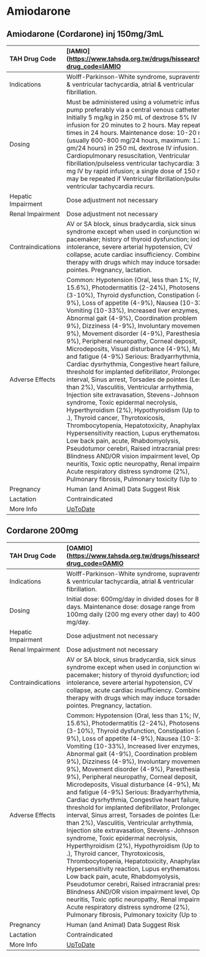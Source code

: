# Amiodarone

## Amiodarone (Cordarone) inj 150mg/3mL

| TAH Drug Code      | [IAMIO](https://www.tahsda.org.tw/drugs/hissearch.php?drug_code=IAMIO                                                                                                                                                                                                                                                                                                                                                                                                                                                                                                                                                                                                                                                                                                                                                                                                                                                                                                                                                                                                                                                                                                                                                                                                                                   |
|:-------------------|:--------------------------------------------------------------------------------------------------------------------------------------------------------------------------------------------------------------------------------------------------------------------------------------------------------------------------------------------------------------------------------------------------------------------------------------------------------------------------------------------------------------------------------------------------------------------------------------------------------------------------------------------------------------------------------------------------------------------------------------------------------------------------------------------------------------------------------------------------------------------------------------------------------------------------------------------------------------------------------------------------------------------------------------------------------------------------------------------------------------------------------------------------------------------------------------------------------------------------------------------------------------------------------------------------------|
| Indications        | Wolff-Parkinson-White syndrome, supraventricular & ventricular tachycardia, atrial & ventricular fibrillation.                                                                                                                                                                                                                                                                                                                                                                                                                                                                                                                                                                                                                                                                                                                                                                                                                                                                                                                                                                                                                                                                                                                                                                                          |
| Dosing             | Must be administered using a volumetric infusion pump preferably via a central venous catheter. Initially 5 mg/kg in 250 mL of dextrose 5% IV infusion for 20 minutes to 2 hours. May repeat 2-3 times in 24 hours. Maintenance dose: 10-20 mg/kg (usually 600-800 mg/24 hours, maximum: 1.2 gm/24 hours) in 250 mL dextrose IV infusion. Cardiopulmonary resuscitation, Ventricular fibrillation/pulseless ventricular tachycardia: 300 mg IV by rapid infusion; a single dose of 150 mg IV may be repeated if Ventricular fibrillation/pulseless ventricular tachycardia recurs.                                                                                                                                                                                                                                                                                                                                                                                                                                                                                                                                                                                                                                                                                                                      |
| Hepatic Impairment | Dose adjustment not necessary                                                                                                                                                                                                                                                                                                                                                                                                                                                                                                                                                                                                                                                                                                                                                                                                                                                                                                                                                                                                                                                                                                                                                                                                                                                                           |
| Renal Impairment   | Dose adjustment not necessary                                                                                                                                                                                                                                                                                                                                                                                                                                                                                                                                                                                                                                                                                                                                                                                                                                                                                                                                                                                                                                                                                                                                                                                                                                                                           |
| Contraindications  | AV or SA block, sinus bradycardia, sick sinus syndrome except when used in conjunction with a pacemaker; history of thyroid dysfunction; iodine intolerance, severe arterial hypotension, CV collapse, acute cardiac insufficiency. Combined therapy with drugs which may induce torsades de pointes. Pregnancy, lactation.                                                                                                                                                                                                                                                                                                                                                                                                                                                                                                                                                                                                                                                                                                                                                                                                                                                                                                                                                                             |
| Adverse Effects    | Common: Hypotension (Oral, less than 1%; IV, 15.6%), Photodermatitis (2-24%), Photosensitivity (3-10%), Thyroid dysfunction, Constipation (4-9%), Loss of appetite (4-9%), Nausea (10-33%), Vomiting (10-33%), Increased liver enzymes, Abnormal gait (4-9%), Coordination problem (4-9%), Dizziness (4-9%), Involuntary movement (4-9%), Movement disorder (4-9%), Paresthesia (4-9%), Peripheral neuropathy, Corneal deposit, Microdeposits, Visual disturbance (4-9%), Malaise and fatigue (4-9%) Serious: Bradyarrhythmia, Cardiac dysrhythmia, Congestive heart failure, High threshold for implanted defibrillator, Prolonged QT interval, Sinus arrest, Torsades de pointes (Less than 2%), Vasculitis, Ventricular arrhythmia, Injection site extravasation, Stevens-Johnson syndrome, Toxic epidermal necrolysis, Hyperthyroidism (2%), Hypothyroidism (Up to 10% .), Thyroid cancer, Thyrotoxicosis, Thrombocytopenia, Hepatotoxicity, Anaphylaxis, Hypersensitivity reaction, Lupus erythematosus, Low back pain, acute, Rhabdomyolysis, Pseudotumor cerebri, Raised intracranial pressure, Blindness AND/OR vision impairment level, Optic neuritis, Toxic optic neuropathy, Renal impairment, Acute respiratory distress syndrome (2%), Pulmonary fibrosis, Pulmonary toxicity (Up to 17%) |
| Pregnancy          | Human (and Animal) Data Suggest Risk                                                                                                                                                                                                                                                                                                                                                                                                                                                                                                                                                                                                                                                                                                                                                                                                                                                                                                                                                                                                                                                                                                                                                                                                                                                                    |
| Lactation          | Contraindicated                                                                                                                                                                                                                                                                                                                                                                                                                                                                                                                                                                                                                                                                                                                                                                                                                                                                                                                                                                                                                                                                                                                                                                                                                                                                                         |
| More Info          | [UpToDate](https://www.uptodate.com/contents/amiodarone-drug-information)                                                                                                                                                                                                                                                                                                                                                                                                                                                                                                                                                                                                                                                                                                                                                                                                                                                                                                                                                                                                                                                                                                                                                                                                                               |

## Cordarone 200mg

| TAH Drug Code      | [OAMIO](https://www.tahsda.org.tw/drugs/hissearch.php?drug_code=OAMIO                                                                                                                                                                                                                                                                                                                                                                                                                                                                                                                                                                                                                                                                                                                                                                                                                                                                                                                                                                                                                                                                                                                                                                                                                                   |
|:-------------------|:--------------------------------------------------------------------------------------------------------------------------------------------------------------------------------------------------------------------------------------------------------------------------------------------------------------------------------------------------------------------------------------------------------------------------------------------------------------------------------------------------------------------------------------------------------------------------------------------------------------------------------------------------------------------------------------------------------------------------------------------------------------------------------------------------------------------------------------------------------------------------------------------------------------------------------------------------------------------------------------------------------------------------------------------------------------------------------------------------------------------------------------------------------------------------------------------------------------------------------------------------------------------------------------------------------|
| Indications        | Wolff-Parkinson-White syndrome, supraventricular & ventricular tachycardia, atrial & ventricular fibrillation.                                                                                                                                                                                                                                                                                                                                                                                                                                                                                                                                                                                                                                                                                                                                                                                                                                                                                                                                                                                                                                                                                                                                                                                          |
| Dosing             | Initial dose: 600mg/day in divided doses for 8-10 days. Maintenance dose: dosage range from 100mg daily (200 mg every other day) to 400 mg/day.                                                                                                                                                                                                                                                                                                                                                                                                                                                                                                                                                                                                                                                                                                                                                                                                                                                                                                                                                                                                                                                                                                                                                         |
| Hepatic Impairment | Dose adjustment not necessary                                                                                                                                                                                                                                                                                                                                                                                                                                                                                                                                                                                                                                                                                                                                                                                                                                                                                                                                                                                                                                                                                                                                                                                                                                                                           |
| Renal Impairment   | Dose adjustment not necessary                                                                                                                                                                                                                                                                                                                                                                                                                                                                                                                                                                                                                                                                                                                                                                                                                                                                                                                                                                                                                                                                                                                                                                                                                                                                           |
| Contraindications  | AV or SA block, sinus bradycardia, sick sinus syndrome except when used in conjunction with a pacemaker; history of thyroid dysfunction; iodine intolerance, severe arterial hypotension, CV collapse, acute cardiac insufficiency. Combined therapy with drugs which may induce torsades de pointes. Pregnancy, lactation.                                                                                                                                                                                                                                                                                                                                                                                                                                                                                                                                                                                                                                                                                                                                                                                                                                                                                                                                                                             |
| Adverse Effects    | Common: Hypotension (Oral, less than 1%; IV, 15.6%), Photodermatitis (2-24%), Photosensitivity (3-10%), Thyroid dysfunction, Constipation (4-9%), Loss of appetite (4-9%), Nausea (10-33%), Vomiting (10-33%), Increased liver enzymes, Abnormal gait (4-9%), Coordination problem (4-9%), Dizziness (4-9%), Involuntary movement (4-9%), Movement disorder (4-9%), Paresthesia (4-9%), Peripheral neuropathy, Corneal deposit, Microdeposits, Visual disturbance (4-9%), Malaise and fatigue (4-9%) Serious: Bradyarrhythmia, Cardiac dysrhythmia, Congestive heart failure, High threshold for implanted defibrillator, Prolonged QT interval, Sinus arrest, Torsades de pointes (Less than 2%), Vasculitis, Ventricular arrhythmia, Injection site extravasation, Stevens-Johnson syndrome, Toxic epidermal necrolysis, Hyperthyroidism (2%), Hypothyroidism (Up to 10% .), Thyroid cancer, Thyrotoxicosis, Thrombocytopenia, Hepatotoxicity, Anaphylaxis, Hypersensitivity reaction, Lupus erythematosus, Low back pain, acute, Rhabdomyolysis, Pseudotumor cerebri, Raised intracranial pressure, Blindness AND/OR vision impairment level, Optic neuritis, Toxic optic neuropathy, Renal impairment, Acute respiratory distress syndrome (2%), Pulmonary fibrosis, Pulmonary toxicity (Up to 17%) |
| Pregnancy          | Human (and Animal) Data Suggest Risk                                                                                                                                                                                                                                                                                                                                                                                                                                                                                                                                                                                                                                                                                                                                                                                                                                                                                                                                                                                                                                                                                                                                                                                                                                                                    |
| Lactation          | Contraindicated                                                                                                                                                                                                                                                                                                                                                                                                                                                                                                                                                                                                                                                                                                                                                                                                                                                                                                                                                                                                                                                                                                                                                                                                                                                                                         |
| More Info          | [UpToDate](https://www.uptodate.com/contents/amiodarone-drug-information)                                                                                                                                                                                                                                                                                                                                                                                                                                                                                                                                                                                                                                                                                                                                                                                                                                                                                                                                                                                                                                                                                                                                                                                                                               |

